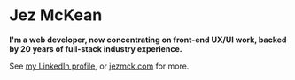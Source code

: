 <!--
**jezmck/jezmck** is a ✨ _special_ ✨ repository because its `README.md` (this file) appears on your GitHub profile.

Here are some ideas to get you started:

- 🔭 I’m currently working on ...
- 🌱 I’m currently learning ...
- 👯 I’m looking to collaborate on ...
- 🤔 I’m looking for help with ...
- 💬 Ask me about ...
- 📫 How to reach me: ...
- 😄 Pronouns: ...
- ⚡ Fun fact: ...
-->

# Jez McKean

**I'm a web developer, now concentrating on front-end UX/UI work, backed by 20 years of full-stack industry experience.**

See [my LinkedIn profile](https://www.linkedin.com/in/jezmck/), or [jezmck.com](https://jezmck.com/) for more.
